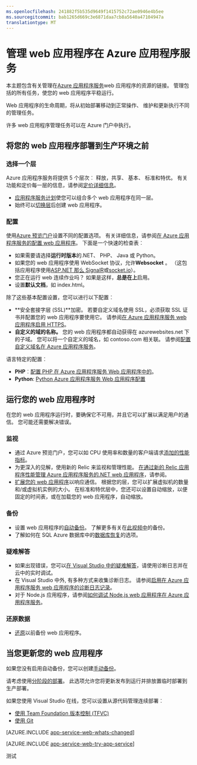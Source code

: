 ```yaml
---
ms.openlocfilehash: 241882f5b535d9649f1415752c72ae0946e4b5ee
ms.sourcegitcommit: bab1265d669c3e6871daa7cb8a5640a47104947a
translationtype: MT
---
```

<properties 
    pageTitle="管理 web 应用程序在 Azure 应用程序服务" 
    description="用于管理 web 应用程序在 Azure 应用程序服务的资源的链接。" 
    services="app-service\web" 
    documentationCenter="" 
    authors="erikre" 
    manager="wpickett" 
    editor=""/>

<tags 
    ms.service="app-service-web" 
    ms.workload="web" 
    ms.tgt_pltfrm="na" 
    ms.devlang="na" 
    ms.topic="article" 
    ms.date="07/31/2015" 
    ms.author="erikre"/>

# 管理 web 应用程序在 Azure 应用程序服务

本主题包含有关管理在[Azure 应用程序服务](http://go.microsoft.com/fwlink/?LinkId=529714)web 应用程序的资源的链接。 管理包括的所有任务，使您的 web 应用程序平稳运行。 

Web 应用程序的生命周期，将从初始部署移动到正常操作、 维护和更新执行不同的管理任务。

许多 web 应用程序管理任务可以在 Azure 门户中执行。

## 将您的 web 应用程序部署到生产环境之前

### 选择一个层

Azure 应用程序服务将提供 5 个层次︰ 释放，共享、 基本、 标准和特优。 有关功能和定价每一层的信息，请参阅[定价详细信息](/pricing/details/app-service/)。 

- [应用程序服务计划](../app-service/azure-web-sites-web-hosting-plans-in-depth-overview.md)使您可以组合多个 web 应用程序在同一层。
- 始终可以[切换层](web-sites-scale.md)后创建 web 应用程序。

### 配置

使用[Azure 预览门户](https://portal.azure.com/)设置不同的配置选项。 有关详细信息，请参阅[在 Azure 应用程序服务的配置 web 应用程序](web-sites-configure.md)。 下面是一个快速的检查表︰

- 如果需要请选择**运行时版本**的.NET、 PHP、 Java 或 Python。
- 如果您的 web 应用程序使用 WebSocket 协议，允许**Websocket** 。 （这包括应用程序使用[ASP.NET 那么 SignalR](http://www.asp.net/signalr)或[socket.io](web-sites-nodejs-chat-app-socketio.md)）。
- 您正在运行 web 连续作业吗？ 如果是这样，**总是在上**启用。
- 设置**默认文档**，如 index.html。

除了这些基本配置设置，您可以进行以下配置︰

- **安全套接字层 (SSL)**加密。 若要自定义域名使用 SSL，必须获取 SSL 证书并配置您的 web 应用程序要使用它。 请参阅[在 Azure 应用程序服务 web 应用程序启用 HTTPS](web-sites-configure-ssl-certificate.md)。
- **自定义的域的名称。** 您的 web 应用程序都自动获得在 azurewebsites.net 下的子域。 您可以将一个自定义的域名，如 contoso.com 相关联。 请参阅[配置自定义域名在 Azure 应用程序服务](web-sites-custom-domain-name.md)。

语言特定的配置︰

- **PHP**︰[配置 PHP 在 Azure 应用程序服务 Web 应用程序中的](web-sites-php-configure.md)。
- **Python**: [Python Azure 应用程序服务 Web 应用程序配置](web-sites-python-configure.md)


## 运行您的 web 应用程序时

在您的 web 应用程序运行时，要确保它不可用，并且它可以扩展以满足用户的通信。 您可能还需要解决错误。

### 监视

- 通过 Azure 预览门户，您可以如 CPU 使用率和数量的客户端请求[添加的性能指标](web-sites-monitor.md)。
- 为更深入的见解，使用新的 Relic 来监视和管理性能。 [在通过新的 Relic 应用程序性能管理 Azure 应用程序服务的.NET web 应用程序](store-new-relic-web-sites-dotnet-application-performance-management.md)，请参阅。
- [扩展您的 web 应用程序](web-sites-scale.md)以响应通信。 根据您的层，您可以扩展虚拟机的数量和/或虚拟机实例的大小。 在标准和特优层中，您还可以设置自动缩放，以便固定的时间表，或在加载您的 web 应用程序，自动缩放。  
 
### 备份

- 设置 web 应用程序的[自动备份](web-sites-backup.md)。 了解更多有关在[此视频中](http://azure.microsoft.com/documentation/videos/azure-websites-automatic-and-easy-backup/)的备份。
- 了解如何在 SQL Azure 数据库中的[数据库恢复](http://msdn.microsoft.com/library/azure/hh852669.aspx)的选项。

### 疑难解答

- 如果出现错误，您可以[在 Visual Studio 中的疑难解答](web-sites-dotnet-troubleshoot-visual-studio.md#remotedebug)，请使用诊断日志并在云中的实时调试。 
- 在 Visual Studio 中外, 有多种方式来收集诊断日志。 请参阅[启用在 Azure 应用程序服务 web 应用程序的诊断日志记录](web-sites-enable-diagnostic-log.md)。
- 对于 Node.js 应用程序，请参阅[如何调试 Node.js web 应用程序在 Azure 应用程序服务](web-sites-nodejs-debug.md)。

### 还原数据

- [还原](web-sites-restore.md)以前备份 web 应用程序。


## 当您更新您的 web 应用程序

如果您没有启用自动备份，您可以创建[手动备份](web-sites-backup.md)。

请考虑使用[分阶段的部署](web-sites-staged-publishing.md)。 此选项允许您将更新发布到运行并排放置临时部署到生产部署。 

如果您使用 Visual Studio 在线，您可以设置从源代码管理连续部署︰

- [使用 Team Foundation 版本控制 (TFVC)](../cloud-services-continuous-delivery-use-vso.md) 
- [使用 Git](../cloud-services-continuous-delivery-use-vso-git.md)
 
[AZURE.INCLUDE [app-service-web-whats-changed](../../includes/app-service-web-whats-changed.md)]

[AZURE.INCLUDE [app-service-web-try-app-service](../../includes/app-service-web-try-app-service.md)]
 
<!-- Anchors. -->


[在将网站部署到生产环境之前]: #before-you-deploy-your-site-to-production
[当您的网站正在运行]: #while-your-website-is-running
[当您更新您的网站]: #when-you-update-your-website

  

测试
